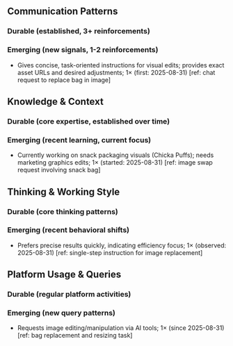 ## Communication Patterns
### Durable (established, 3+ reinforcements)

### Emerging (new signals, 1-2 reinforcements)
- Gives concise, task-oriented instructions for visual edits; provides exact asset URLs and desired adjustments; 1× (first: 2025-08-31) [ref: chat request to replace bag in image]

## Knowledge & Context
### Durable (core expertise, established over time)

### Emerging (recent learning, current focus)
- Currently working on snack packaging visuals (Chicka Puffs); needs marketing graphics edits; 1× (started: 2025-08-31) [ref: image swap request involving snack bag]

## Thinking & Working Style
### Durable (core thinking patterns)

### Emerging (recent behavioral shifts)
- Prefers precise results quickly, indicating efficiency focus; 1× (observed: 2025-08-31) [ref: single-step instruction for image replacement]

## Platform Usage & Queries
### Durable (regular platform activities)

### Emerging (new query patterns)
- Requests image editing/manipulation via AI tools; 1× (since 2025-08-31) [ref: bag replacement and resizing task]